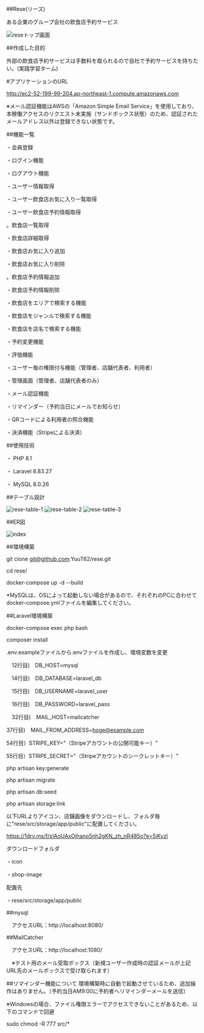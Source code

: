 ##Rese(リーズ)

ある企業のグループ会社の飲食店予約サービス

![reseトップ画面](https://github.com/user-attachments/assets/05f415bb-8f30-483d-8658-fcfc8abb77eb)

##作成した目的

外部の飲食店予約サービスは手数料を取られるので自社で予約サービスを持ちたい。(実践学習ターム)

#アプリケーションのURL

http://ec2-52-199-99-204.ap-northeast-1.compute.amazonaws.com

※メール認証機能はAWSの「Amazon Simple Email Service」を使用しており、本稼働アクセスのリクエスト未実施（サンドボックス状態）のため、認証されたメールアドレス以外は登録できない状態です。

##機能一覧

・会員登録

・ログイン機能

・ログアウト機能

・ユーザー情報取得

・ユーザー飲食店お気に入り一覧取得

・ユーザー飲食店予約情報取得

。飲食店一覧取得

・飲食店詳細取得

・飲食店お気に入り追加

・飲食店お気に入り削除

。飲食店予約情報追加

・飲食店予約情報削除

・飲食店をエリアで検索する機能

・飲食店をジャンルで検索する機能

・飲食店を店名で検索する機能

・予約変更機能

・評価機能

・ユーザー毎の権限付与機能（管理者、店舗代表者、利用者）

・管理画面（管理者、店舗代表者のみ）

・メール認証機能

・リマインダー（予約当日にメールでお知らせ）

・QRコードによる利用者の照合機能

・決済機能（Stripeによる決済）

##使用技術

・ PHP 8.1

・ Laravel 8.83.27

・ MySQL 8.0.26

##テーブル設計

![rese-table-1](https://github.com/user-attachments/assets/1915a13d-57e2-4e32-a8a1-6d6da2ab5000)
![rese-table-2](https://github.com/user-attachments/assets/c17b6944-cffa-46cd-b041-58d356b4a6a1)
![rese-table-3](https://github.com/user-attachments/assets/5169291e-9b20-4957-ace4-0e5c3e81d9a0)

##ER図

![index](https://github.com/user-attachments/assets/1ee15fcb-9d4e-48d3-9577-e7136ad8629c)

##環境構築

git clone git@github.com:YuuT62/rese.git

cd rese/

docker-compose up -d --build

*MySQLは、OSによって起動しない場合があるので、それぞれのPCに合わせてdocker-compose.ymlファイルを編集してください。

##Laravel環境構築

docker-compose exec php bash

composer install

.env.exampleファイルから.envファイルを作成し、環境変数を変更

　12行目)　DB_HOST=mysql

　14行目)　DB_DATABASE=laravel_db

　15行目)　DB_USERNAME=laravel_user

　16行目)　DB_PASSWORD=laravel_pass

　32行目)　MAIL_HOST=mailcatcher

  37行目)　MAIL_FROM_ADDRESS=hoge@example.com

  54行目）STRIPE_KEY="（Stripeアカウントの公開可能キー）"

  55行目）STRIPE_SECRET="（Stripeアカウントのシークレットキー）"
  

php artisan key:generate

php artisan migrate

php artisan db:seed

php artisan storage:link

以下URLよりアイコン、店舗画像をダウンロードし、フォルダ毎に"rese/src/storage/app/public"に配置してください。

https://1drv.ms/f/s!AoUAxOjhano5nh2gKN_zh_nR485o?e=5iKvzI

ダウンロードフォルダ

・icon

・shop-image

配置先

・rese/src/storage/app/public

##mysql

　アクセスURL：http://localhost:8080/

##MailCatcher

　アクセスURL：http://localhost:1080/

　※テスト用のメール受取ボックス（新規ユーザー作成時の認証メールが上記URL先のメールボックスで受け取られます）

##リマインダー機能について
環境構築時に自動で起動させているため、追加操作はありません。（予約当日AM9:00に予約者へリマインダーメールを送信）

※Windowsの場合、ファイル権限エラーでアクセスできないことがあるため、以下のコマンドで回避

sudo chmod -R 777 src/*
